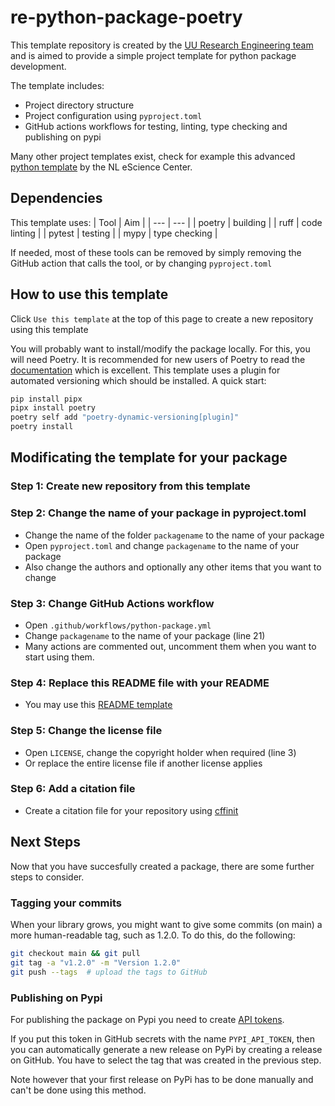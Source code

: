 # re-python-package-poetry

This template repository is created by the [UU Research Engineering team](https://utrechtuniversity.github.io/research-engineering/) and is aimed to provide a simple project template for python package development.

The template includes:
- Project directory structure
- Project configuration using `pyproject.toml`
- GitHub actions workflows for testing, linting, type checking and publishing on pypi

Many other project templates exist, check for example this advanced [python template](https://github.com/NLeSC/python-template) by the NL eScience Center.

## Dependencies
This template uses:
| Tool | Aim |
| --- | --- |
| poetry | building |
| ruff | code linting |
| pytest | testing |
| mypy | type checking |

If needed, most of these tools can be removed by simply removing the GitHub action that calls the tool, or by changing `pyproject.toml`

## How to use this template

Click `Use this template` at the top of this page to create a new repository using this template

You will probably want to install/modify the package locally. For this, you will need Poetry. It is recommended for new users of Poetry to read the [documentation](https://python-poetry.org/docs/) which is excellent. This template uses a plugin for automated versioning which should be installed. A quick start:

```bash
pip install pipx
pipx install poetry
poetry self add "poetry-dynamic-versioning[plugin]"
poetry install
```

## Modificating the template for your package

### Step 1: Create new repository from this template

### Step 2: Change the name of your package in pyproject.toml
- Change the name of the folder `packagename` to the name of your package
- Open `pyproject.toml` and change `packagename` to the name of your package
- Also change the authors and optionally any other items that you want to change

### Step 3: Change GitHub Actions workflow
- Open `.github/workflows/python-package.yml`
- Change `packagename` to the name of your package (line 21)
- Many actions are commented out, uncomment them when you want to start using them.

### Step 4: Replace this README file with your README
- You may use this [README template](https://github.com/UtrechtUniversity/rse-project-templates/blob/master/README-template.md)

### Step 5: Change the license file
- Open `LICENSE`, change the copyright holder when required (line 3)
- Or replace the entire license file if another license applies

### Step 6: Add a citation file
- Create a citation file for your repository using [cffinit](https://citation-file-format.github.io/cff-initializer-javascript/#/)


## Next Steps

Now that you have succesfully created a package, there are some further steps to consider.

### Tagging your commits

When your library grows, you might want to give some commits (on main) a more human-readable tag, such as 1.2.0. To do this, do the following:

```bash
git checkout main && git pull
git tag -a "v1.2.0" -m "Version 1.2.0"
git push --tags  # upload the tags to GitHub
```

### Publishing on Pypi 
For publishing the package on Pypi you need to create [API tokens](https://docs.github.com/en/actions/automating-builds-and-tests/building-and-testing-python#publishing-to-package-registries).

If you put this token in GitHub secrets with the name `PYPI_API_TOKEN`, then you can automatically generate a new release on PyPi by creating a release on GitHub. You have to select the tag that was created in the previous step.

Note however that your first release on PyPi has to be done manually and can't be done using this method.